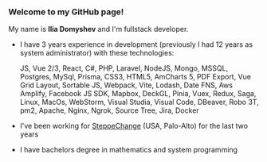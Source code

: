 ### Welcome to my GitHub page!

My name is **Ilia Domyshev** and I'm fullstack developer.

- I have 3 years experience in development (previously I had 12 years as system administrator) with these technologies:

  JS, Vue 2/3, React, C#, PHP, Laravel, NodeJS, Mongo, MSSQL, Postgres, MySql, Prisma, CSS3, HTML5, AmCharts 5, PDF Export, Vue Grid Layout, Sortable JS, Webpack, Vite, Lodash, Date FNS, Aws Amplify, Facebook JS SDK, Mapbox, DeckGL, Pinia, Vuex, Redux, Saga, Linux, MacOs, WebStorm, Visual Studia, Visual Code, DBeaver, Robo 3T, pm2, Apache, Nginx, Ngrok, Source Tree, Jira, Docker
  
- I've been working for [SteppeChange](https://steppechange.com/) (USA, Palo-Alto) for the last two years
  
- I have bachelors degree in mathematics and system programming
